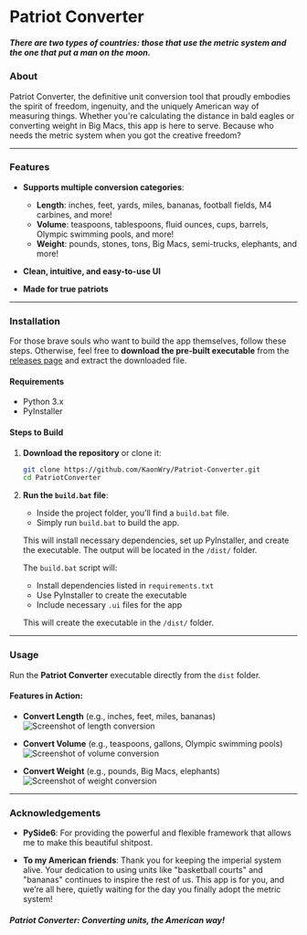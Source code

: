 # Patriot Converter
##### *There are two types of countries: those that use the metric system and the one that put a man on the moon.*  

### About
Patriot Converter, the definitive unit conversion tool that proudly embodies the spirit of freedom, ingenuity, and the uniquely American way of measuring things. Whether you're calculating the distance in bald eagles or converting weight in Big Macs, this app is here to serve. Because who needs the metric system when you got the creative freedom?

---

### Features

- **Supports multiple conversion categories**:
  - **Length**: inches, feet, yards, miles, bananas, football fields, M4 carbines, and more!
  - **Volume**: teaspoons, tablespoons, fluid ounces, cups, barrels, Olympic swimming pools, and more!
  - **Weight**: pounds, stones, tons, Big Macs, semi-trucks, elephants, and more!
  
- **Clean, intuitive, and easy-to-use UI**
- **Made for true patriots**
  
---

### Installation

For those brave souls who want to build the app themselves, follow these steps. Otherwise, feel free to **download the pre-built executable** from the [releases page](https://github.com/KaonWry/Patriot-Converter/releases/latest) and extract the downloaded file.

#### **Requirements**

- Python 3.x
- PyInstaller

#### **Steps to Build**

1. **Download the repository** or clone it:
    ```bash
    git clone https://github.com/KaonWry/Patriot-Converter.git
    cd PatriotConverter
    ```

2. **Run the `build.bat` file**:
    - Inside the project folder, you’ll find a `build.bat` file.
    - Simply run `build.bat` to build the app.

    This will install necessary dependencies, set up PyInstaller, and create the executable. The output will be located in the `/dist/` folder.

    The `build.bat` script will:
    - Install dependencies listed in `requirements.txt`
    - Use PyInstaller to create the executable
    - Include necessary `.ui` files for the app

    This will create the executable in the `/dist/` folder.

---

### Usage

Run the **Patriot Converter** executable directly from the `dist` folder.

#### Features in Action:

- **Convert Length** (e.g., inches, feet, miles, bananas)
![Screenshot of length conversion](https://i.imgur.com/owJEIfr.png)

- **Convert Volume** (e.g., teaspoons, gallons, Olympic swimming pools)
![Screenshot of volume conversion](https://i.imgur.com/d48zKRs.png)

- **Convert Weight** (e.g., pounds, Big Macs, elephants)
![Screenshot of weight conversion](https://i.imgur.com/qUwUSeh.png)

---

### Acknowledgements

- **PySide6**: For providing the powerful and flexible framework that allows me to make this beautiful shitpost.
  
- **To my American friends**: Thank you for keeping the imperial system alive. Your dedication to using units like "basketball courts" and "bananas" continues to inspire the rest of us. This app is for you, and we’re all here, quietly waiting for the day you finally adopt the metric system!

#### *Patriot Converter: Converting units, the __American__ way!*
